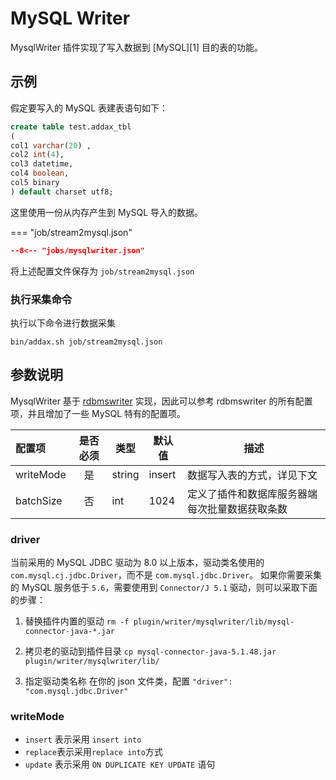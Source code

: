 # MySQL Writer

MysqlWriter 插件实现了写入数据到 [MySQL][1] 目的表的功能。

## 示例

假定要写入的 MySQL 表建表语句如下：

```sql
create table test.addax_tbl
(
col1 varchar(20) ,
col2 int(4),
col3 datetime,
col4 boolean,
col5 binary
) default charset utf8;
```

这里使用一份从内存产生到 MySQL 导入的数据。

=== "job/stream2mysql.json"

```json
--8<-- "jobs/mysqlwriter.json"
```

将上述配置文件保存为 `job/stream2mysql.json`

### 执行采集命令

执行以下命令进行数据采集

```shell
bin/addax.sh job/stream2mysql.json
```

## 参数说明

MysqlWriter 基于 [rdbmswriter](../rdbmswriter) 实现，因此可以参考 rdbmswriter 的所有配置项，并且增加了一些 MySQL 特有的配置项。

| 配置项    | 是否必须 | 类型   | 默认值 | 描述                                           |
| :-------- | :------: | ------ | ------ | ---------------------------------------------- |
| writeMode |    是    | string | insert | 数据写入表的方式，详见下文                     |
| batchSize |    否    | int    | 1024   | 定义了插件和数据库服务器端每次批量数据获取条数 |

### driver

当前采用的 MySQL JDBC 驱动为 8.0 以上版本，驱动类名使用的 `com.mysql.cj.jdbc.Driver`，而不是 `com.mysql.jdbc.Driver`。
如果你需要采集的 MySQL 服务低于 `5.6`，需要使用到 `Connector/J 5.1` 驱动，则可以采取下面的步骤：

1. 替换插件内置的驱动
  `rm -f plugin/writer/mysqlwriter/lib/mysql-connector-java-*.jar`

2. 拷贝老的驱动到插件目录
  `cp mysql-connector-java-5.1.48.jar plugin/writer/mysqlwriter/lib/`

3. 指定驱动类名称
  在你的 json 文件类，配置 `"driver": "com.mysql.jdbc.Driver"`

### writeMode

- `insert` 表示采用 `insert into`
- `replace`表示采用`replace into`方式
- `update` 表示采用 `ON DUPLICATE KEY UPDATE` 语句


